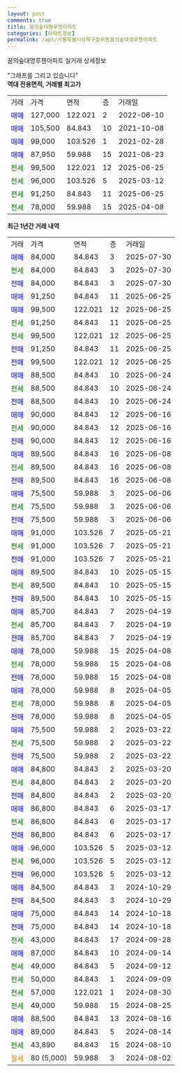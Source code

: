 ```yaml
---
layout: post
comments: true
title: 꿈의숲대명루첸아파트
categories: [아파트정보]
permalink: /apt/서울특별시성북구장위동꿈의숲대명루첸아파트
---
```


꿈의숲대명루첸아파트 실거래 상세정보

<script type="text/javascript">
  google.charts.load('current', {'packages':['line', 'corechart']});
  google.charts.setOnLoadCallback(drawChart);

  function drawChart() {
    var data = new google.visualization.DataTable();
    data.addColumn('date', '거래일');
    data.addColumn('number', "매매");
    data.addColumn('number', "전세");
    data.addColumn('number', "전매");

    data.addRows([[new Date(Date.parse("2025-07-30")), 84000, null, null], [new Date(Date.parse("2025-07-30")), null, 84000, null], [new Date(Date.parse("2025-07-30")), null, null, 84000], [new Date(Date.parse("2025-06-25")), 91250, null, null], [new Date(Date.parse("2025-06-25")), 99500, null, null], [new Date(Date.parse("2025-06-25")), null, 91250, null], [new Date(Date.parse("2025-06-25")), null, 99500, null], [new Date(Date.parse("2025-06-25")), null, null, 91250], [new Date(Date.parse("2025-06-25")), null, null, 99500], [new Date(Date.parse("2025-06-24")), 88500, null, null], [new Date(Date.parse("2025-06-24")), null, 88500, null], [new Date(Date.parse("2025-06-24")), null, null, 88500], [new Date(Date.parse("2025-06-16")), 90000, null, null], [new Date(Date.parse("2025-06-16")), null, 90000, null], [new Date(Date.parse("2025-06-16")), null, null, 90000], [new Date(Date.parse("2025-06-08")), 89500, null, null], [new Date(Date.parse("2025-06-08")), null, 89500, null], [new Date(Date.parse("2025-06-08")), null, null, 89500], [new Date(Date.parse("2025-06-06")), 75500, null, null], [new Date(Date.parse("2025-06-06")), null, 75500, null], [new Date(Date.parse("2025-06-06")), null, null, 75500], [new Date(Date.parse("2025-05-21")), 91000, null, null], [new Date(Date.parse("2025-05-21")), null, 91000, null], [new Date(Date.parse("2025-05-21")), null, null, 91000], [new Date(Date.parse("2025-05-15")), 89500, null, null], [new Date(Date.parse("2025-05-15")), null, 89500, null], [new Date(Date.parse("2025-05-15")), null, null, 89500], [new Date(Date.parse("2025-04-19")), 85700, null, null], [new Date(Date.parse("2025-04-19")), null, 85700, null], [new Date(Date.parse("2025-04-19")), null, null, 85700], [new Date(Date.parse("2025-04-08")), 78000, null, null], [new Date(Date.parse("2025-04-08")), null, 78000, null], [new Date(Date.parse("2025-04-08")), null, null, 78000], [new Date(Date.parse("2025-04-05")), 78000, null, null], [new Date(Date.parse("2025-04-05")), null, 78000, null], [new Date(Date.parse("2025-04-05")), null, null, 78000], [new Date(Date.parse("2025-03-22")), 75500, null, null], [new Date(Date.parse("2025-03-22")), null, 75500, null], [new Date(Date.parse("2025-03-22")), null, null, 75500], [new Date(Date.parse("2025-03-20")), 84800, null, null], [new Date(Date.parse("2025-03-20")), null, 84800, null], [new Date(Date.parse("2025-03-20")), null, null, 84800], [new Date(Date.parse("2025-03-17")), 86800, null, null], [new Date(Date.parse("2025-03-17")), null, 86800, null], [new Date(Date.parse("2025-03-17")), null, null, 86800], [new Date(Date.parse("2025-03-12")), 96000, null, null], [new Date(Date.parse("2025-03-12")), null, 96000, null], [new Date(Date.parse("2025-03-12")), null, null, 96000], [new Date(Date.parse("2024-10-29")), 84500, null, null], [new Date(Date.parse("2024-10-29")), null, null, 84500], [new Date(Date.parse("2024-10-18")), 75000, null, null], [new Date(Date.parse("2024-10-18")), null, null, 75000], [new Date(Date.parse("2024-09-28")), null, 43000, null], [new Date(Date.parse("2024-09-14")), 87000, null, null], [new Date(Date.parse("2024-09-12")), null, 49000, null], [new Date(Date.parse("2024-09-09")), null, 50000, null], [new Date(Date.parse("2024-08-30")), null, 57000, null], [new Date(Date.parse("2024-08-25")), null, 49000, null], [new Date(Date.parse("2024-08-16")), 88500, null, null], [new Date(Date.parse("2024-08-14")), 89000, null, null], [new Date(Date.parse("2024-08-10")), null, 43890, null], [new Date(Date.parse("2024-08-02")), null, null, null]]);

    var options = {
      hAxis: {
        format: 'yyyy/MM/dd'
      },    
      lineWidth: 0,
      pointsVisible: true,    
      title: '최근 1년간 유형별 실거래가 분포',
      legend: { position: 'bottom' }
    };

    var formatter = new google.visualization.NumberFormat({pattern:'###,###'} );
    formatter.format(data, 1);
    formatter.format(data, 2);
    
    setTimeout(function() {
        var chart = new google.visualization.LineChart(document.getElementById('columnchart_material'));
        chart.draw(data, (options));
        document.getElementById('loading').style.display = 'none';
    }, 200);
  }
</script>


<div id="loading" style="z-index:20; display: block; margin-left: 0px">"그래프를 그리고 있습니다"</div>
<div id="columnchart_material" style="width: 95%; margin-left: 0px; display: block"></div>
<!-- contents start -->
<b>역대 전용면적, 거래별 최고가</b>
<table class="sortable">
    <tr>
      <td>거래</td>
      <td>가격</td>
      <td>면적</td>
      <td>층</td>
      <td>거래일</td>
    </tr>
        <tr>
          <td><a style="color: blue">매매</a></td>
          <td>127,000</td>
          <td>122.021</td>
          <td>2</td>
          <td>2022-06-10</td>
        </tr>            <tr>
          <td><a style="color: blue">매매</a></td>
          <td>105,500</td>
          <td>84.843</td>
          <td>10</td>
          <td>2021-10-08</td>
        </tr>            <tr>
          <td><a style="color: blue">매매</a></td>
          <td>99,000</td>
          <td>103.526</td>
          <td>1</td>
          <td>2021-02-28</td>
        </tr>            <tr>
          <td><a style="color: blue">매매</a></td>
          <td>87,950</td>
          <td>59.988</td>
          <td>15</td>
          <td>2021-08-23</td>
        </tr>        
        <tr>
              <td><a style="color: darkgreen">전세</a></td>
              <td>99,500</td>
              <td>122.021</td>
              <td>12</td>
              <td>2025-06-25</td>
            </tr>            <tr>
              <td><a style="color: darkgreen">전세</a></td>
              <td>96,000</td>
              <td>103.526</td>
              <td>5</td>
              <td>2025-03-12</td>
            </tr>            <tr>
              <td><a style="color: darkgreen">전세</a></td>
              <td>91,250</td>
              <td>84.843</td>
              <td>11</td>
              <td>2025-06-25</td>
            </tr>            <tr>
              <td><a style="color: darkgreen">전세</a></td>
              <td>78,000</td>
              <td>59.988</td>
              <td>15</td>
              <td>2025-04-08</td>
            </tr>        
    
</table>

<b>최근 1년간 거래 내역</b>

<table class="sortable">
    <tr>
      <td>거래</td>
      <td>가격</td>
      <td>면적</td>
      <td>층</td>
      <td>거래일</td>
    </tr>
    <tr>
      <td><a style="color: blue">매매</a></td>
      <td>84,000</td>
      <td>84.843</td>
      <td>3</td>
      <td>2025-07-30</td>
    </tr>          <tr>
      <td><a style="color: darkgreen">전세</a></td>
      <td>84,000</td>
      <td>84.843</td>
      <td>3</td>
      <td>2025-07-30</td>
    </tr>          <tr>
      <td><a style="color: darkblue">전매</a></td>
      <td>84,000</td>
      <td>84.843</td>
      <td>3</td>
      <td>2025-07-30</td>
    </tr>          <tr>
      <td><a style="color: blue">매매</a></td>
      <td>91,250</td>
      <td>84.843</td>
      <td>11</td>
      <td>2025-06-25</td>
    </tr>          <tr>
      <td><a style="color: blue">매매</a></td>
      <td>99,500</td>
      <td>122.021</td>
      <td>12</td>
      <td>2025-06-25</td>
    </tr>          <tr>
      <td><a style="color: darkgreen">전세</a></td>
      <td>91,250</td>
      <td>84.843</td>
      <td>11</td>
      <td>2025-06-25</td>
    </tr>          <tr>
      <td><a style="color: darkgreen">전세</a></td>
      <td>99,500</td>
      <td>122.021</td>
      <td>12</td>
      <td>2025-06-25</td>
    </tr>          <tr>
      <td><a style="color: darkblue">전매</a></td>
      <td>91,250</td>
      <td>84.843</td>
      <td>11</td>
      <td>2025-06-25</td>
    </tr>          <tr>
      <td><a style="color: darkblue">전매</a></td>
      <td>99,500</td>
      <td>122.021</td>
      <td>12</td>
      <td>2025-06-25</td>
    </tr>          <tr>
      <td><a style="color: blue">매매</a></td>
      <td>88,500</td>
      <td>84.843</td>
      <td>10</td>
      <td>2025-06-24</td>
    </tr>          <tr>
      <td><a style="color: darkgreen">전세</a></td>
      <td>88,500</td>
      <td>84.843</td>
      <td>10</td>
      <td>2025-06-24</td>
    </tr>          <tr>
      <td><a style="color: darkblue">전매</a></td>
      <td>88,500</td>
      <td>84.843</td>
      <td>10</td>
      <td>2025-06-24</td>
    </tr>          <tr>
      <td><a style="color: blue">매매</a></td>
      <td>90,000</td>
      <td>84.843</td>
      <td>12</td>
      <td>2025-06-16</td>
    </tr>          <tr>
      <td><a style="color: darkgreen">전세</a></td>
      <td>90,000</td>
      <td>84.843</td>
      <td>12</td>
      <td>2025-06-16</td>
    </tr>          <tr>
      <td><a style="color: darkblue">전매</a></td>
      <td>90,000</td>
      <td>84.843</td>
      <td>12</td>
      <td>2025-06-16</td>
    </tr>          <tr>
      <td><a style="color: blue">매매</a></td>
      <td>89,500</td>
      <td>84.843</td>
      <td>16</td>
      <td>2025-06-08</td>
    </tr>          <tr>
      <td><a style="color: darkgreen">전세</a></td>
      <td>89,500</td>
      <td>84.843</td>
      <td>16</td>
      <td>2025-06-08</td>
    </tr>          <tr>
      <td><a style="color: darkblue">전매</a></td>
      <td>89,500</td>
      <td>84.843</td>
      <td>16</td>
      <td>2025-06-08</td>
    </tr>          <tr>
      <td><a style="color: blue">매매</a></td>
      <td>75,500</td>
      <td>59.988</td>
      <td>3</td>
      <td>2025-06-06</td>
    </tr>          <tr>
      <td><a style="color: darkgreen">전세</a></td>
      <td>75,500</td>
      <td>59.988</td>
      <td>3</td>
      <td>2025-06-06</td>
    </tr>          <tr>
      <td><a style="color: darkblue">전매</a></td>
      <td>75,500</td>
      <td>59.988</td>
      <td>3</td>
      <td>2025-06-06</td>
    </tr>          <tr>
      <td><a style="color: blue">매매</a></td>
      <td>91,000</td>
      <td>103.526</td>
      <td>7</td>
      <td>2025-05-21</td>
    </tr>          <tr>
      <td><a style="color: darkgreen">전세</a></td>
      <td>91,000</td>
      <td>103.526</td>
      <td>7</td>
      <td>2025-05-21</td>
    </tr>          <tr>
      <td><a style="color: darkblue">전매</a></td>
      <td>91,000</td>
      <td>103.526</td>
      <td>7</td>
      <td>2025-05-21</td>
    </tr>          <tr>
      <td><a style="color: blue">매매</a></td>
      <td>89,500</td>
      <td>84.843</td>
      <td>10</td>
      <td>2025-05-15</td>
    </tr>          <tr>
      <td><a style="color: darkgreen">전세</a></td>
      <td>89,500</td>
      <td>84.843</td>
      <td>10</td>
      <td>2025-05-15</td>
    </tr>          <tr>
      <td><a style="color: darkblue">전매</a></td>
      <td>89,500</td>
      <td>84.843</td>
      <td>10</td>
      <td>2025-05-15</td>
    </tr>          <tr>
      <td><a style="color: blue">매매</a></td>
      <td>85,700</td>
      <td>84.843</td>
      <td>7</td>
      <td>2025-04-19</td>
    </tr>          <tr>
      <td><a style="color: darkgreen">전세</a></td>
      <td>85,700</td>
      <td>84.843</td>
      <td>7</td>
      <td>2025-04-19</td>
    </tr>          <tr>
      <td><a style="color: darkblue">전매</a></td>
      <td>85,700</td>
      <td>84.843</td>
      <td>7</td>
      <td>2025-04-19</td>
    </tr>          <tr>
      <td><a style="color: blue">매매</a></td>
      <td>78,000</td>
      <td>59.988</td>
      <td>15</td>
      <td>2025-04-08</td>
    </tr>          <tr>
      <td><a style="color: darkgreen">전세</a></td>
      <td>78,000</td>
      <td>59.988</td>
      <td>15</td>
      <td>2025-04-08</td>
    </tr>          <tr>
      <td><a style="color: darkblue">전매</a></td>
      <td>78,000</td>
      <td>59.988</td>
      <td>15</td>
      <td>2025-04-08</td>
    </tr>          <tr>
      <td><a style="color: blue">매매</a></td>
      <td>78,000</td>
      <td>59.988</td>
      <td>8</td>
      <td>2025-04-05</td>
    </tr>          <tr>
      <td><a style="color: darkgreen">전세</a></td>
      <td>78,000</td>
      <td>59.988</td>
      <td>8</td>
      <td>2025-04-05</td>
    </tr>          <tr>
      <td><a style="color: darkblue">전매</a></td>
      <td>78,000</td>
      <td>59.988</td>
      <td>8</td>
      <td>2025-04-05</td>
    </tr>          <tr>
      <td><a style="color: blue">매매</a></td>
      <td>75,500</td>
      <td>59.988</td>
      <td>2</td>
      <td>2025-03-22</td>
    </tr>          <tr>
      <td><a style="color: darkgreen">전세</a></td>
      <td>75,500</td>
      <td>59.988</td>
      <td>2</td>
      <td>2025-03-22</td>
    </tr>          <tr>
      <td><a style="color: darkblue">전매</a></td>
      <td>75,500</td>
      <td>59.988</td>
      <td>2</td>
      <td>2025-03-22</td>
    </tr>          <tr>
      <td><a style="color: blue">매매</a></td>
      <td>84,800</td>
      <td>84.843</td>
      <td>2</td>
      <td>2025-03-20</td>
    </tr>          <tr>
      <td><a style="color: darkgreen">전세</a></td>
      <td>84,800</td>
      <td>84.843</td>
      <td>2</td>
      <td>2025-03-20</td>
    </tr>          <tr>
      <td><a style="color: darkblue">전매</a></td>
      <td>84,800</td>
      <td>84.843</td>
      <td>2</td>
      <td>2025-03-20</td>
    </tr>          <tr>
      <td><a style="color: blue">매매</a></td>
      <td>86,800</td>
      <td>84.843</td>
      <td>6</td>
      <td>2025-03-17</td>
    </tr>          <tr>
      <td><a style="color: darkgreen">전세</a></td>
      <td>86,800</td>
      <td>84.843</td>
      <td>6</td>
      <td>2025-03-17</td>
    </tr>          <tr>
      <td><a style="color: darkblue">전매</a></td>
      <td>86,800</td>
      <td>84.843</td>
      <td>6</td>
      <td>2025-03-17</td>
    </tr>          <tr>
      <td><a style="color: blue">매매</a></td>
      <td>96,000</td>
      <td>103.526</td>
      <td>5</td>
      <td>2025-03-12</td>
    </tr>          <tr>
      <td><a style="color: darkgreen">전세</a></td>
      <td>96,000</td>
      <td>103.526</td>
      <td>5</td>
      <td>2025-03-12</td>
    </tr>          <tr>
      <td><a style="color: darkblue">전매</a></td>
      <td>96,000</td>
      <td>103.526</td>
      <td>5</td>
      <td>2025-03-12</td>
    </tr>          <tr>
      <td><a style="color: blue">매매</a></td>
      <td>84,500</td>
      <td>84.843</td>
      <td>3</td>
      <td>2024-10-29</td>
    </tr>          <tr>
      <td><a style="color: darkblue">전매</a></td>
      <td>84,500</td>
      <td>84.843</td>
      <td>3</td>
      <td>2024-10-29</td>
    </tr>          <tr>
      <td><a style="color: blue">매매</a></td>
      <td>75,000</td>
      <td>84.843</td>
      <td>14</td>
      <td>2024-10-18</td>
    </tr>          <tr>
      <td><a style="color: darkblue">전매</a></td>
      <td>75,000</td>
      <td>84.843</td>
      <td>14</td>
      <td>2024-10-18</td>
    </tr>          <tr>
      <td><a style="color: darkgreen">전세</a></td>
      <td>43,000</td>
      <td>84.843</td>
      <td>17</td>
      <td>2024-09-28</td>
    </tr>          <tr>
      <td><a style="color: blue">매매</a></td>
      <td>87,000</td>
      <td>84.843</td>
      <td>10</td>
      <td>2024-09-14</td>
    </tr>          <tr>
      <td><a style="color: darkgreen">전세</a></td>
      <td>49,000</td>
      <td>84.843</td>
      <td>5</td>
      <td>2024-09-12</td>
    </tr>          <tr>
      <td><a style="color: darkgreen">전세</a></td>
      <td>50,000</td>
      <td>84.843</td>
      <td>1</td>
      <td>2024-09-09</td>
    </tr>          <tr>
      <td><a style="color: darkgreen">전세</a></td>
      <td>57,000</td>
      <td>122.021</td>
      <td>1</td>
      <td>2024-08-30</td>
    </tr>          <tr>
      <td><a style="color: darkgreen">전세</a></td>
      <td>49,000</td>
      <td>59.988</td>
      <td>15</td>
      <td>2024-08-25</td>
    </tr>          <tr>
      <td><a style="color: blue">매매</a></td>
      <td>88,500</td>
      <td>84.843</td>
      <td>13</td>
      <td>2024-08-16</td>
    </tr>          <tr>
      <td><a style="color: blue">매매</a></td>
      <td>89,000</td>
      <td>84.843</td>
      <td>5</td>
      <td>2024-08-14</td>
    </tr>          <tr>
      <td><a style="color: darkgreen">전세</a></td>
      <td>43,890</td>
      <td>84.843</td>
      <td>15</td>
      <td>2024-08-10</td>
    </tr>          <tr>
      <td><a style="color: darkgoldenrod">월세</a></td>
      <td>80 (5,000)</td>
      <td>59.988</td>
      <td>3</td>
      <td>2024-08-02</td>
    </tr>      </table>
<!-- contents end -->    

